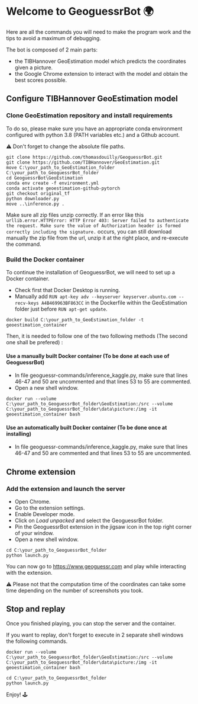 # Welcome to GeoguessrBot 🌍

Here are all the commands you will need to make the program work and the tips to avoid a maximum of debugging.

The bot is composed of 2 main parts:
- the TIBHannover GeoEstimation model which predicts the coordinates given a picture.
- the Google Chrome extension to interact with the model and obtain the best scores possible.

## Configure TIBHannover GeoEstimation model

### Clone GeoEstimation repository and install requirements

To do so, please make sure you have an appropriate conda environment configured with python 3.8 (PATH variables etc.) and a Github account.

⚠️ Don't forget to change the absolute file paths.

```
git clone https://github.com/thomasdouilly/GeoguessrBot.git
git clone https://github.com/TIBHannover/GeoEstimation.git
move C:\your_path_to_GeoEstimation_folder C:\your_path_to_GeoguessrBot_folder
cd GeoguessrBot\GeoEstimation
conda env create -f environment.yml 
conda activate geoestimation-github-pytorch
git checkout original_tf
python downloader.py
move ..\inference.py .
```

Make sure all zip files unzip correctly. If an error like this `urllib.error.HTTPError: HTTP Error 403: Server failed to authenticate the request. Make sure the value of Authorization header is formed correctly including the signature.` occurs, you can still download manually the zip file from the url, unzip it at the right place, and re-execute the command.

### Build the Docker container

To continue the installation of GeoguessrBot, we will need to set up a Docker container. 

- Check first that Docker Desktop is running.
- Manually add `RUN apt-key adv --keyserver keyserver.ubuntu.com --recv-keys A4B469963BF863CC` in the Dockerfile within the GeoEstimation folder just before `RUN apt-get update`.

```
docker build C:\your_path_to_GeoEstimation_folder -t geoestimation_container
```

Then, it is needed to follow one of the two following methods (The second one shall be prefered) :

#### Use a manually built Docker container (To be done at each use of GeoguessrBot)

- In file geoguessr-commands/inference_kaggle.py, make sure that lines 46-47 and 50 are uncommented and that lines 53 to 55 are commented.
- Open a new shell window.

```
docker run --volume C:\your_path_to_GeoguessrBot_folder\GeoEstimation:/src --volume C:\your_path_to_GeoguessrBot_folder\data\picture:/img -it geoestimation_container bash
```

#### Use an automatically built Docker container (To be done once at installing)

- In file geoguessr-commands/inference_kaggle.py, make sure that lines 46-47 and 50 are commented and that lines 53 to 55 are uncommented.

## Chrome extension

### Add the extension and launch the server

- Open Chrome.
- Go to the extension settings.
- Enable Developer mode.
- Click on *Load unpacked* and select the GeoguessrBot folder.
- Pin the GeoguessrBot extension in the jigsaw icon in the top right corner of your window.
- Open a new shell window.

```
cd C:\your_path_to_GeoguessrBot_folder
python launch.py
```

You can now go to https://www.geoguessr.com and play while interacting with the extension.

⚠️ Please not that the computation time of the coordinates can take some time depending on the number of screenshots you took.

## Stop and replay

Once you finished playing, you can stop the server and the container.

If you want to replay, don't forget to execute in 2 separate shell windows the following commands.

```
docker run --volume C:\your_path_to_GeoguessrBot_folder\GeoEstimation:/src --volume C:\your_path_to_GeoguessrBot_folder\data\picture:/img -it geoestimation_container bash
```

```
cd C:\your_path_to_GeoguessrBot_folder
python launch.py
```

Enjoy! 🕹️
